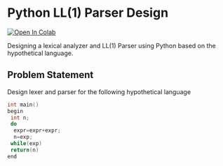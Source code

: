 # Python LL(1) Parser Design
[![Open In Colab](https://colab.research.google.com/assets/colab-badge.svg)](https://colab.research.google.com/github/bhvsh/python-ll1-parser-design/blob/main/CD_Mini_Project_Final.ipynb)

Designing a lexical analyzer and LL(1) Parser using Python based on the hypothetical language.

## Problem Statement
Design lexer and parser for the following hypothetical language
```c
int main()
begin
 int n;
 do
  expr=expr+expr;
  n=exp;
 while(exp)
 return(n)
end
```
